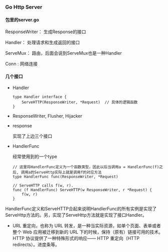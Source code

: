 ### Go Http Server

#### 包里的server.go

ResponseWriter： 生成Response的接口

Handler： 处理请求和生成返回的接口

ServeMux： 路由，后面会说到ServeMux也是一种Handler

Conn : 网络连接

#### 几个接口

- Handler

  ```
  type Handler interface {
      ServeHTTP(ResponseWriter, *Request)  // 具体的逻辑函数
  }
  ```

- ResponseWriter, Flusher, Hijacker

- response          

  实现了上边三个接口

- HandlerFunc

  经常使用到的一个type

  ```
  // 这里将HandlerFunc定义为一个函数类型，因此以后当调用a = HandlerFunc(f)之后, 调用a的ServeHttp实际上就是调用f的对应方法
  type HandlerFunc func(ResponseWriter, *Request)
   
  // ServeHTTP calls f(w, r).
  func (f HandlerFunc) ServeHTTP(w ResponseWriter, r *Request) {
      f(w, r)
  }
  ```

HandlerFunc定义和ServeHTTP合起来说明HandlerFunc的所有实例是实现了ServeHttp方法的。另，实现了ServeHttp方法就是实现了接口Handler。



- URL 重定向，也称为 URL 转发，是一种当实际资源，如单个页面、表单或者整个 Web 应用被迁移到新的 URL 下的时候，保持（原有）链接可用的技术。HTTP 协议提供了一种特殊形式的响应—— HTTP 重定向（HTTP redirects）。进度条等。